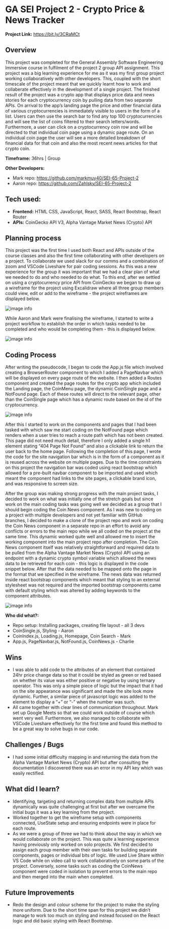 # GA SEI Project 2 - Crypto Price & News Tracker

**Project Link:** https://bit.ly/3CRaMCt

## Overview

This project was completed for the General Assembly Software Engineering Immersive course in fulfilment of the project 2 group API assignment. This project was a big learning experience for me as it was my first group project working collaboratively with other developers. This, coupled with the short timescale of the project meant that we quickly learnt how to work and collaberate effectively in the development of a single project. The finished result of the project was a crypto app that displays price data and news stories for each cryptocurrency coin by pulling data from two separate APIs. On arrival to the app’s landing page the price and other financial data of various cryptocurrencies is immediately visible to users in the form of a list. Users can then use the search bar to find any top 100 cryptocurrencies and will see the list of coins filtered to their search letters/words. Furthermore, a user can click on a cryptocurrency coin row and will be directed to that individual coin page using a dynamic page route. On an individual coin page the user will see a more detailed breakdown of financial data for that coin and also the most recent news articles for that crypto coin.

**Timeframe:** 36hrs | Group

**Other Developers:**

- Mark repo: https://github.com/markmuy40/SEI-65-Project-2
- Aaron repo: https://github.com/Zahlsky/SEI-65-Project-2

## Tech used:

- **Frontend:** HTML CSS, JavaScript, React, SASS, React Bootstrap, React Router
- **APIs:** CoinGecko API V3, Alpha Vantage Market News (Crypto) API

## Planning process

This project was the first time I used both React and APIs outside of the course classes and also the first time collaborating with other developers on a project. To collaborate we used slack for our comms and a combination of zoom and VSCode Liveshare for pair coding sessions. As this was a new experience for the group it was important that we had a clear plan of what we needed to do and who needed to do what. To this end, after we settled on using a cryptocurrency price API from CoinGecko we began to draw up a wireframe for the project using Excalidraw where all three group members could view, edit or add to the wireframe - the project wireframes are displayed below.

![image info](./media/rm1.png)

While Aaron and Mark were finalising the wireframe, I started to write a project workflow to establish the order in which tasks needed to be completed and who would be completing them - this is displayed below.

![image info](./media/rm2.png)

## Coding Process

After writing the pseudocode, I began to code the App.js file which involved creating a BrowserRouter component to which I added a PageNavbar which will be displayed on every page route of the website. I then added a Routes component and created the page routes for the crypto app which included the Landing page, the CoinMenu page, the dynamic CoinSingle page and a NotFound page. Each of these routes will direct to the relevant page, other than the CoinSingle page which has a dynamic route based on the id of the cryptocurrency.

![image info](./media/rm3.png)

After this I started to work on the components and pages that I had been tasked with which saw me start coding on the NotFound page which renders when a user tries to reach a route path which has not been created. This page did not need much detail, therefore I only added a single h1 element stating “404 Page Not Found” and also a clickable link to return the user back to the home page. Following the completion of this page, I wrote the code for the site navigation bar which is in the form of a component as it is reused across the website on multiple pages. Due to the time constraints on this project the navigation bar was coded using react bootstrap which allowed for a pre-built navbar component to be imported and used which meant the component had links to the site pages, a clickable brand icon, and was responsive to screen size.

After the group was making strong progress with the main project tasks, I decided to work on what was initially one of the stretch goals but since work on the main coding tasks was going well we decided as a group that I should begin coding the Coin News component. As I was new to coding on a project with multiple developers and not yet familiar with GitHub branches, I decided to make a clone of the project repo and work on coding the Coin News component in a separate repo in an effort to avoid any conflicts or errors to the main repo while we all coded on the project at the same time. This dynamic worked quite well and allowed me to insert the working component into the main project repo after completion. The Coin News component itself was relatively straightforward and required data to be pulled from the Alpha Vantage Market News (Crypto) API using an endpoint with a dynamic crypto symbol variable which allowed the news data to be retrieved for each coin - this logic is displayed in the code snippet below. After that the data needed to be mapped onto the page in the format that we specified in the wireframe. The news data was returned inside react bootstrap components which meant that styling to an external stylesheet was not required and the imported bootstrap components came with default styling which was altered by adding keywords to the component attributes.

![image info](./media/rm4.png)

**Who did what?:**

- Repo setup: Installing packages, creating file layout - all 3 devs
- CoinSingle.js, Styling - Aaron
- CoinIndex.js, Loading.js, Homepage, Coin Search - Mark
- App.js, PageNavbar.js, NotFound.js, CoinNews.js - Charlie

## Wins

- I was able to add code to the attributes of an element that contained 24hr price change data so that it could be styled as green or red based on whether its value was either positive or negative by using ternary operator. This was only a simple piece of logic but the impact that it had on the site appearance was significant and made the site look more dynamic. Further, a similar piece of javascript logic was added to the element to display a “+” or “-” when the number was such.
- All came together with clear lines of communication throughout. Mark set up Google Meets so that we could work outside of course which went very well. Furthermore, we also managed to collaborate with VSCode Liveshare effectively for the first time and found this method to be a great way to solve bugs in our code.

## Challenges / Bugs

- I had some initial difficulty mapping in and returning the data from the Alpha Vantage Market News (Crypto) API but after consulting the documentation I discovered there was an error in my API key which was easily rectified.

## What did I learn?

- Identifying, targeting and returning complex data from multiple APIs dynamically was quite challenging at first but after we overcame the initial bugs it was a key learning from the project.
- Worked together to get the wireframe setup with components connected, UseState setup and ensuring endpoints were in place for each route.
- As we were a group of three we had to think about the way in which we would collaborate on the project. This was quite a learning experience having previously only worked on solo projects. We first decided to assign each group member with their own tasks for building separate components, pages or individual bits of logic. We used Live Share within VS Code while on video call to work collaboratively on some parts of the project. Conversely, some tasks such as coding the CoinNews component were coded in isolation to prevent errors to the main repo and then merged into the main when completed.

## Future Improvements

- Redo the design and colour scheme for the project to make the styling more uniform. Due to the short time span for this project we didn’t manage to work too much on styling and instead focused on the React logic and did basic styling with React Bootstrap.
